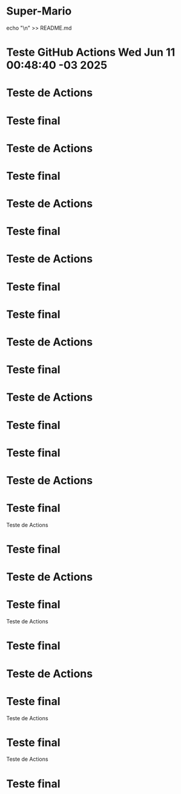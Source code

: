 # Super-Mario
echo "\n<!-- Testando GitHub Actions -->" >> README.md
# Teste GitHub Actions Wed Jun 11 00:48:40 -03 2025

# Teste de Actions
# Teste final
# Teste de Actions
# Teste final
# Teste de Actions
# Teste final
# Teste de Actions
# Teste final
# Teste final
# Teste de Actions
# Teste final
# Teste de Actions
# Teste final
# Teste final
# Teste de Actions
# Teste final
 Teste de Actions
# Teste final
# Teste de Actions
# Teste final
 Teste de Actions
# Teste final
# Teste de Actions
# Teste final
 Teste de Actions
# Teste final
 Teste de Actions
# Teste final